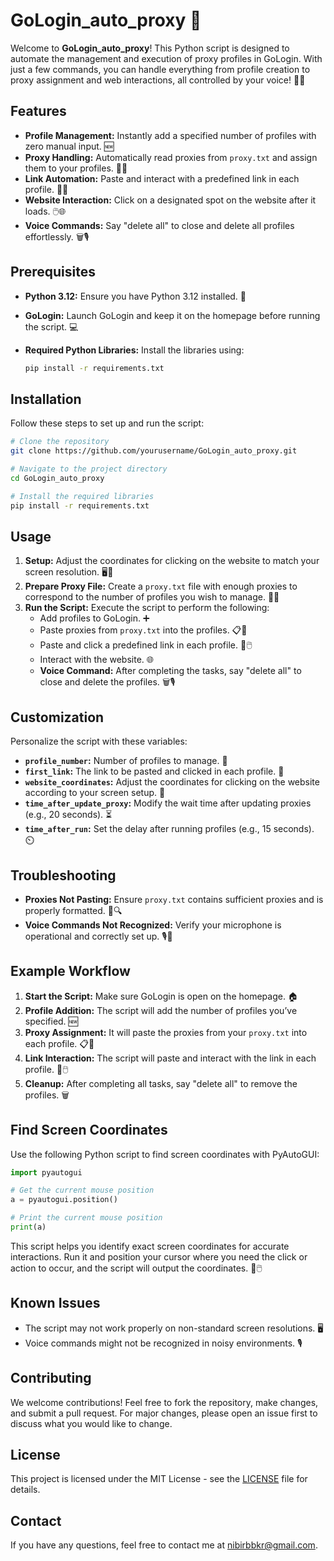 
# **GoLogin_auto_proxy 🚀**

Welcome to **GoLogin_auto_proxy**! This Python script is designed to automate the management and execution of proxy profiles in GoLogin. With just a few commands, you can handle everything from profile creation to proxy assignment and web interactions, all controlled by your voice! 🎤✨

## **Features**

- **Profile Management:** Instantly add a specified number of profiles with zero manual input. 🆕
- **Proxy Handling:** Automatically read proxies from `proxy.txt` and assign them to your profiles. 📄🔗
- **Link Automation:** Paste and interact with a predefined link in each profile. 🔗💬
- **Website Interaction:** Click on a designated spot on the website after it loads. 🖱️🌐
- **Voice Commands:** Say "delete all" to close and delete all profiles effortlessly. 🗑️🎙️

## **Prerequisites**

- **Python 3.12:** Ensure you have Python 3.12 installed. 🐍
- **GoLogin:** Launch GoLogin and keep it on the homepage before running the script. 💻
- **Required Python Libraries:** Install the libraries using:

  ```bash
  pip install -r requirements.txt

  ```

## **Installation**

Follow these steps to set up and run the script:

```bash
# Clone the repository
git clone https://github.com/yourusername/GoLogin_auto_proxy.git

# Navigate to the project directory
cd GoLogin_auto_proxy

# Install the required libraries
pip install -r requirements.txt
```

## **Usage**

1. **Setup:** Adjust the coordinates for clicking on the website to match your screen resolution. 🖥️🔧
2. **Prepare Proxy File:** Create a `proxy.txt` file with enough proxies to correspond to the number of profiles you wish to manage. 📁🔢
3. **Run the Script:** Execute the script to perform the following:
   - Add profiles to GoLogin. ➕
   - Paste proxies from `proxy.txt` into the profiles. 📋🔄
   - Paste and click a predefined link in each profile. 🔗🖱️
   - Interact with the website. 🌐
   - **Voice Command:** After completing the tasks, say "delete all" to close and delete the profiles. 🗑️🎙️

## **Customization**

Personalize the script with these variables:

- **`profile_number`:** Number of profiles to manage. 🔢
- **`first_link`:** The link to be pasted and clicked in each profile. 🔗
- **`website_coordinates`:** Adjust the coordinates for clicking on the website according to your screen setup. 📍
- **`time_after_update_proxy`:** Modify the wait time after updating proxies (e.g., 20 seconds). ⏳
- **`time_after_run`:** Set the delay after running profiles (e.g., 15 seconds). ⏲️

## **Troubleshooting**

- **Proxies Not Pasting:** Ensure `proxy.txt` contains sufficient proxies and is properly formatted. 📄🔍
- **Voice Commands Not Recognized:** Verify your microphone is operational and correctly set up. 🎙️🔧

## **Example Workflow**

1. **Start the Script:** Make sure GoLogin is open on the homepage. 🏠
2. **Profile Addition:** The script will add the number of profiles you’ve specified. 🆕
3. **Proxy Assignment:** It will paste the proxies from your `proxy.txt` into each profile. 📋🔄
4. **Link Interaction:** The script will paste and interact with the link in each profile. 🔗🖱️
5. **Cleanup:** After completing all tasks, say "delete all" to remove the profiles. 🗑️

## **Find Screen Coordinates**

Use the following Python script to find screen coordinates with PyAutoGUI:

```python
import pyautogui

# Get the current mouse position
a = pyautogui.position()

# Print the current mouse position
print(a)
```

This script helps you identify exact screen coordinates for accurate interactions. Run it and position your cursor where you need the click or action to occur, and the script will output the coordinates. 📍🖱️

## **Known Issues**

- The script may not work properly on non-standard screen resolutions. 🖥️
- Voice commands might not be recognized in noisy environments. 🎙️

## **Contributing**

We welcome contributions! Feel free to fork the repository, make changes, and submit a pull request. For major changes, please open an issue first to discuss what you would like to change.

## **License**

This project is licensed under the MIT License - see the [LICENSE](LICENSE) file for details.

## **Contact**

If you have any questions, feel free to contact me at [nibirbbkr@gmail.com](mailto:nibirbbkr@gmail.com).
